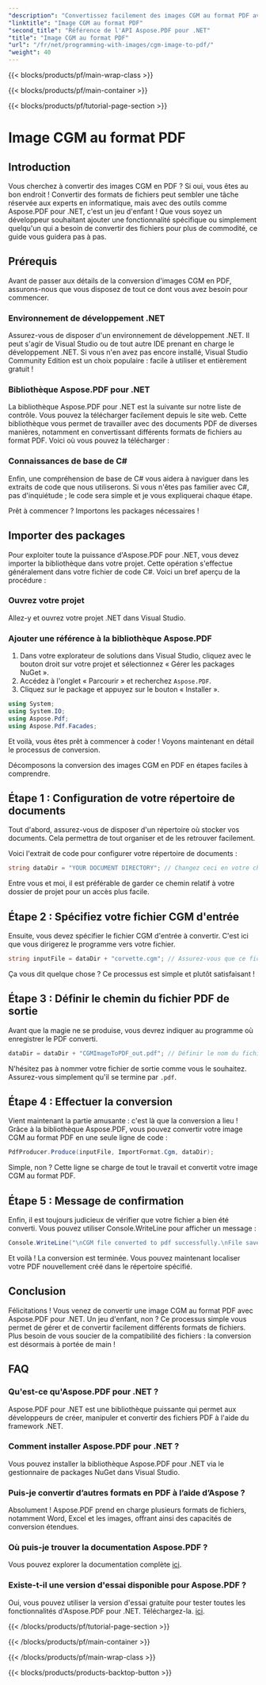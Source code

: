 ```yaml
---
"description": "Convertissez facilement des images CGM au format PDF avec Aspose.PDF pour .NET. Suivez ce guide simple et étape par étape pour simplifier votre conversion."
"linktitle": "Image CGM au format PDF"
"second_title": "Référence de l'API Aspose.PDF pour .NET"
"title": "Image CGM au format PDF"
"url": "/fr/net/programming-with-images/cgm-image-to-pdf/"
"weight": 40
---
```


{{< blocks/products/pf/main-wrap-class >}}

{{< blocks/products/pf/main-container >}}

{{< blocks/products/pf/tutorial-page-section >}}

# Image CGM au format PDF

## Introduction

Vous cherchez à convertir des images CGM en PDF ? Si oui, vous êtes au bon endroit ! Convertir des formats de fichiers peut sembler une tâche réservée aux experts en informatique, mais avec des outils comme Aspose.PDF pour .NET, c'est un jeu d'enfant ! Que vous soyez un développeur souhaitant ajouter une fonctionnalité spécifique ou simplement quelqu'un qui a besoin de convertir des fichiers pour plus de commodité, ce guide vous guidera pas à pas.

## Prérequis

Avant de passer aux détails de la conversion d'images CGM en PDF, assurons-nous que vous disposez de tout ce dont vous avez besoin pour commencer.

### Environnement de développement .NET

Assurez-vous de disposer d'un environnement de développement .NET. Il peut s'agir de Visual Studio ou de tout autre IDE prenant en charge le développement .NET. Si vous n'en avez pas encore installé, Visual Studio Community Edition est un choix populaire : facile à utiliser et entièrement gratuit !

### Bibliothèque Aspose.PDF pour .NET

La bibliothèque Aspose.PDF pour .NET est la suivante sur notre liste de contrôle. Vous pouvez la télécharger facilement depuis le site web. Cette bibliothèque vous permet de travailler avec des documents PDF de diverses manières, notamment en convertissant différents formats de fichiers au format PDF. Voici où vous pouvez la télécharger :

### Connaissances de base de C#

Enfin, une compréhension de base de C# vous aidera à naviguer dans les extraits de code que nous utiliserons. Si vous n'êtes pas familier avec C#, pas d'inquiétude ; le code sera simple et je vous expliquerai chaque étape.

Prêt à commencer ? Importons les packages nécessaires !

## Importer des packages

Pour exploiter toute la puissance d'Aspose.PDF pour .NET, vous devez importer la bibliothèque dans votre projet. Cette opération s'effectue généralement dans votre fichier de code C#. Voici un bref aperçu de la procédure :

### Ouvrez votre projet

Allez-y et ouvrez votre projet .NET dans Visual Studio. 

### Ajouter une référence à la bibliothèque Aspose.PDF

1. Dans votre explorateur de solutions dans Visual Studio, cliquez avec le bouton droit sur votre projet et sélectionnez « Gérer les packages NuGet ».
2. Accédez à l'onglet « Parcourir » et recherchez `Aspose.PDF`.
3. Cliquez sur le package et appuyez sur le bouton « Installer ».

```csharp
using System;
using System.IO;
using Aspose.Pdf;
using Aspose.Pdf.Facades;
```

Et voilà, vous êtes prêt à commencer à coder ! Voyons maintenant en détail le processus de conversion.

Décomposons la conversion des images CGM en PDF en étapes faciles à comprendre.

## Étape 1 : Configuration de votre répertoire de documents

Tout d'abord, assurez-vous de disposer d'un répertoire où stocker vos documents. Cela permettra de tout organiser et de les retrouver facilement. 

Voici l'extrait de code pour configurer votre répertoire de documents :

```csharp
string dataDir = "YOUR DOCUMENT DIRECTORY"; // Changez ceci en votre chemin
```

Entre vous et moi, il est préférable de garder ce chemin relatif à votre dossier de projet pour un accès plus facile.

## Étape 2 : Spécifiez votre fichier CGM d'entrée

Ensuite, vous devez spécifier le fichier CGM d'entrée à convertir. C'est ici que vous dirigerez le programme vers votre fichier.

```csharp
string inputFile = dataDir + "corvette.cgm"; // Assurez-vous que ce fichier existe dans votre répertoire
```

Ça vous dit quelque chose ? Ce processus est simple et plutôt satisfaisant !

## Étape 3 : Définir le chemin du fichier PDF de sortie

Avant que la magie ne se produise, vous devrez indiquer au programme où enregistrer le PDF converti.

```csharp
dataDir = dataDir + "CGMImageToPDF_out.pdf"; // Définir le nom du fichier PDF de sortie
```

N'hésitez pas à nommer votre fichier de sortie comme vous le souhaitez. Assurez-vous simplement qu'il se termine par `.pdf`.

## Étape 4 : Effectuer la conversion

Vient maintenant la partie amusante : c'est là que la conversion a lieu ! Grâce à la bibliothèque Aspose.PDF, vous pouvez convertir votre image CGM au format PDF en une seule ligne de code :

```csharp
PdfProducer.Produce(inputFile, ImportFormat.Cgm, dataDir);
```

Simple, non ? Cette ligne se charge de tout le travail et convertit votre image CGM au format PDF.

## Étape 5 : Message de confirmation

Enfin, il est toujours judicieux de vérifier que votre fichier a bien été converti. Vous pouvez utiliser Console.WriteLine pour afficher un message :

```csharp
Console.WriteLine("\nCGM file converted to pdf successfully.\nFile saved at " + dataDir);
```

Et voilà ! La conversion est terminée. Vous pouvez maintenant localiser votre PDF nouvellement créé dans le répertoire spécifié.

## Conclusion

Félicitations ! Vous venez de convertir une image CGM au format PDF avec Aspose.PDF pour .NET. Un jeu d'enfant, non ? Ce processus simple vous permet de gérer et de convertir facilement différents formats de fichiers. Plus besoin de vous soucier de la compatibilité des fichiers : la conversion est désormais à portée de main !

## FAQ

### Qu'est-ce qu'Aspose.PDF pour .NET ?  
Aspose.PDF pour .NET est une bibliothèque puissante qui permet aux développeurs de créer, manipuler et convertir des fichiers PDF à l'aide du framework .NET.

### Comment installer Aspose.PDF pour .NET ?  
Vous pouvez installer la bibliothèque Aspose.PDF pour .NET via le gestionnaire de packages NuGet dans Visual Studio.

### Puis-je convertir d’autres formats en PDF à l’aide d’Aspose ?  
Absolument ! Aspose.PDF prend en charge plusieurs formats de fichiers, notamment Word, Excel et les images, offrant ainsi des capacités de conversion étendues.

### Où puis-je trouver la documentation Aspose.PDF ?  
Vous pouvez explorer la documentation complète [ici](https://reference.aspose.com/pdf/net/).

### Existe-t-il une version d'essai disponible pour Aspose.PDF ?  
Oui, vous pouvez utiliser la version d'essai gratuite pour tester toutes les fonctionnalités d'Aspose.PDF pour .NET. Téléchargez-la. [ici](https://releases.aspose.com/).

{{< /blocks/products/pf/tutorial-page-section >}}

{{< /blocks/products/pf/main-container >}}

{{< /blocks/products/pf/main-wrap-class >}}

{{< blocks/products/products-backtop-button >}}